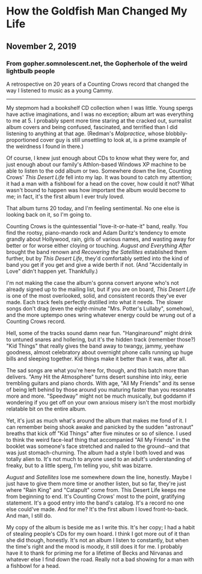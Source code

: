 # How the Goldfish Man Changed My Life
## November 2, 2019
### From gopher.somnolescent.net, the Gopherhole of the weird lightbulb people
A retrospective on 20 years of a Counting Crows record that changed the way I
listened to music as a young Cammy.

---

My stepmom had a bookshelf CD collection when I was little. Young spergs have
active imaginations, and I was no exception; album art was everything to me
at 5. I probably spent more time staring at the cracked out, surrealist album
covers and being confused, fascinated, and terrified than I did listening to
anything at that age. (Redman's *Malpractice*, whose blobbily-proportioned
cover guy is still unsettling to look at, is a prime example of the weirdness
I found in there.)

Of course, I knew just enough about CDs to know what they were for, and just
enough about our family's Athlon-based Windows XP machine to be able to
listen to the odd album or two. Somewhere down the line, Counting Crows'
*This Desert Life* fell into my lap. It was bound to catch my attention; it
had a man with a fishbowl for a head on the cover, how could it not? What
wasn't bound to happen was how important the album would become to me; in
fact, it's the first album I ever truly loved.

That album turns 20 today, and I'm feeling sentimental. No one else is
looking back on it, so I'm going to.

Counting Crows is the quintessential "love-it-or-hate-it" band, really. You
find the rootsy, piano-mando rock and Adam Duritz's tendency to emote grandly
about Hollywood, rain, girls of various names, and wasting away for better or
for worse either cloying or touching. *August and Everything After* brought
the band renown and *Recovering the Satellites* established them further, but
by *This Desert Life*, they'd comfortably settled into the kind of band you
get if you get and give a wide berth if not. (And "Accidentally in Love"
didn't happen yet. Thankfully.)

I'm not making the case the album's gonna convert anyone who's not already
signed up to the mailing list, but if you are on board, *This Desert Life* is
one of the most overlooked, solid, and consistent records they've ever made.
Each track feels perfectly distilled into what it needs. The slower songs
don't drag (even the eight-minute "Mrs. Potter's Lullaby", somehow), and the
more uptempo ones wring whatever energy could be wrung out of a Counting
Crows record.

Hell, some of the tracks sound damn near fun. "Hanginaround" might drink to
untuned snares and hollering, but it's the hidden track (remember those?)
"Kid Things" that really gives the band away to twangy, jammy, yeehaw
goodness, almost celebratory about overnight phone calls running up huge
bills and sleeping together. Kid things make it better than it was, after all.

The sad songs are what you're here for, though, and this batch more than
delivers. "Amy Hit the Atmosphere" turns desert sunshine into inky, eerie
trembling guitars and piano chords. With age, "All My Friends" and its sense
of being left behind by those around you maturing faster than you resonates
more and more. "Speedway" might not be much musically, but goddamn if
wondering if you get off on your own anxious misery isn't the most morbidly
relatable bit on the entire album.

Yet, it's just as much what's around the album that makes me fond of it. I
can remember being shook awake and panicked by the sudden "astronaut" breaths
that kick off "Kid Things" after five minutes or so of silence. I used to
think the weird face-leaf thing that accompanied "All My Friends" in the
booklet was someone's face stretched and nailed to the ground--and that was
just stomach-churning. The album had a style I both loved and was totally
alien to. It's not much to anyone used to an adult's understanding of freaky,
but to a little sperg, I'm telling you, shit was bizarre.

*August* and *Satellites* lose me somewhere down the line, honestly. Maybe I
just have to give them more time or another listen, but so far, they're just
where "Rain King" and "Catapult" come from. This Desert Life keeps me from
beginning to end. It's Counting Crows' most to the point, gratifying
statement. It's a good entry into the band's catalog. It's a record no one
else could've made. And for me? It's the first album I loved front-to-back.
And man, I still do.

My copy of the album is beside me as I write this. It's her copy; I had a
habit of stealing people's CDs for my own hoard. I think I got more out of it
than she did though, honestly. It's not an album I listen to constantly, but
when the time's right and the mood is moody, it still does it for me. I
probably have it to thank for priming me for a lifetime of Becks and Nirvanas
and whatever else I find down the road. Really not a bad showing for a man
with a fishbowl for a head.